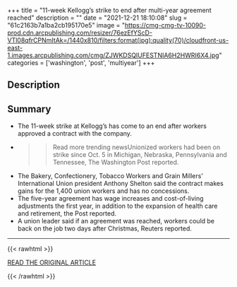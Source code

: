 +++
title = "11-week Kellogg’s strike to end after multi-year agreement reached"
description = ""
date = "2021-12-21 18:10:08"
slug = "61c2163b7a1ba2cb195170e5"
image = "https://cmg-cmg-tv-10090-prod.cdn.arcpublishing.com/resizer/76ezEfYScD-VTl08qfrCPNmItAk=/1440x810/filters:format(jpg):quality(70)/cloudfront-us-east-1.images.arcpublishing.com/cmg/ZJWKDSQIUFESTNIA6H2HWRI6X4.jpg"
categories = ['washington', 'post', 'multiyear']
+++

## Description



## Summary

- The 11-week strike at Kellogg’s has come to an end after workers approved a contract with the company.
- >> Read more trending newsUnionized workers had been on strike since Oct. 5 in Michigan, Nebraska, Pennsylvania and Tennessee, The Washington Post reported.
- The Bakery, Confectionery, Tobacco Workers and Grain Millers’ International Union president Anthony Shelton said the contract makes gains for the 1,400 union workers and has no concessions.
- The five-year agreement has wage increases and cost-of-living adjustments the first year, in addition to the expansion of health care and retirement, the Post reported.
- A union leader said if an agreement was reached, workers could be back on the job two days after Christmas, Reuters reported.

---

{{< rawhtml >}}
  <p class="article-category">
    <a target="_blank" href="https://www.kiro7.com/news/trending/11-week-kelloggs-strike-end-after-multi-year-agreement-reached/25R67UQLN5FKDEKUQHDLZDWS2E/">READ THE ORIGINAL ARTICLE</a>
  </p>
{{< /rawhtml >}}